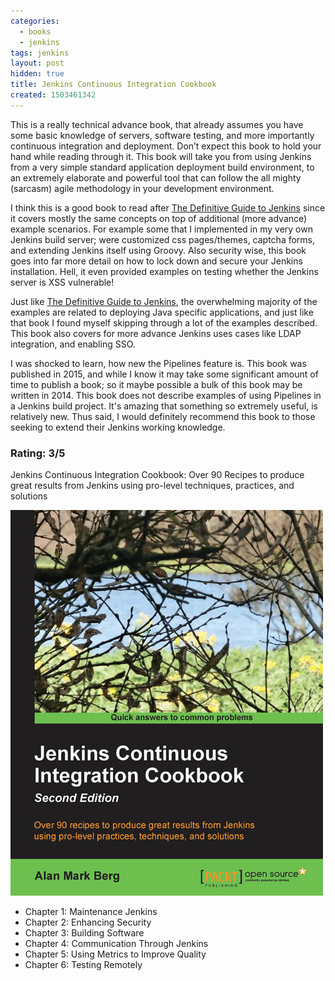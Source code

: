 ```yaml
---
categories:
  - books
  - jenkins
tags: jenkins
layout: post
hidden: true
title: Jenkins Continuous Integration Cookbook
created: 1503461342
---
```


This is a really technical advance book, that already assumes you have some basic knowledge of servers, software testing, and more importantly continuous integration and deployment. Don’t expect this book to hold your hand while reading through it. This book will take you from using Jenkins from a very simple standard application deployment build environment, to an extremely elaborate and powerful tool that can follow the all mighty (sarcasm) agile methodology in your development environment.

I think this is a good book to read after <a href="https://www.rubysecurity.org/The-Definitive-Guide-to-Jenkins" target="_blank">The Definitive Guide to Jenkins</a> since it covers mostly the same concepts on top of additional (more advance) example scenarios. For example some that I implemented in my very own Jenkins build server; were customized css pages/themes, captcha forms, and extending Jenkins itself using Groovy. Also security wise, this book goes into far more detail on how to lock down and secure your Jenkins installation. Hell, it even provided examples on testing whether  the Jenkins server is XSS vulnerable!

Just like <a href="https://www.rubysecurity.org/The-Definitive-Guide-to-Jenkins" target="_blank">The Definitive Guide to Jenkins</a>, the overwhelming majority of the examples are related to deploying Java specific applications, and just like that book I found myself skipping through a lot of the examples described.  This book also covers for more advance Jenkins uses cases like LDAP integration, and enabling SSO.

I was shocked to learn, how new the Pipelines feature is. This book was published in 2015, and while I know it may take some significant amount of time to publish a book; so it maybe possible a bulk of this book may be written in 2014. This book does not describe examples of using Pipelines in a Jenkins build project. It's amazing that something so extremely useful, is relatively new.  Thus said, I would definitely recommend this book to those seeking to extend their Jenkins working knowledge.

### Rating: 3/5

Jenkins Continuous Integration Cookbook: Over 90 Recipes to produce great results from Jenkins using pro-level techniques, practices, and solutions

<a href="https://www.packtpub.com/application-development/jenkins-continuous-integration-cookbook-second-edition" target="_blank"><img src="/assets/books/jenkins-continuous-integration-cookbook-second-edition.jpg"></a>

* Chapter 1: Maintenance Jenkins
* Chapter 2: Enhancing Security
* Chapter 3: Building Software
* Chapter 4: Communication Through Jenkins
* Chapter 5: Using Metrics to Improve Quality
* Chapter 6: Testing Remotely
